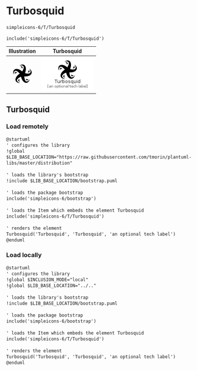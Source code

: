 # Turbosquid


```text
simpleicons-6/T/Turbosquid
```

```text
include('simpleicons-6/T/Turbosquid')
```



| Illustration | Turbosquid |
| :---: | :---: |
| ![illustration for Illustration](../../simpleicons-6/T/Turbosquid.png) | ![illustration for Turbosquid](../../simpleicons-6/T/Turbosquid.Local.png) |




## Turbosquid

### Load remotely
```plantuml
@startuml
' configures the library
!global $LIB_BASE_LOCATION="https://raw.githubusercontent.com/tmorin/plantuml-libs/master/distribution"

' loads the library's bootstrap
!include $LIB_BASE_LOCATION/bootstrap.puml

' loads the package bootstrap
include('simpleicons-6/bootstrap')

' loads the Item which embeds the element Turbosquid
include('simpleicons-6/T/Turbosquid')

' renders the element
Turbosquid('Turbosquid', 'Turbosquid', 'an optional tech label')
@enduml
```

### Load locally
```plantuml
@startuml
' configures the library
!global $INCLUSION_MODE="local"
!global $LIB_BASE_LOCATION="../.."

' loads the library's bootstrap
!include $LIB_BASE_LOCATION/bootstrap.puml

' loads the package bootstrap
include('simpleicons-6/bootstrap')

' loads the Item which embeds the element Turbosquid
include('simpleicons-6/T/Turbosquid')

' renders the element
Turbosquid('Turbosquid', 'Turbosquid', 'an optional tech label')
@enduml
```

